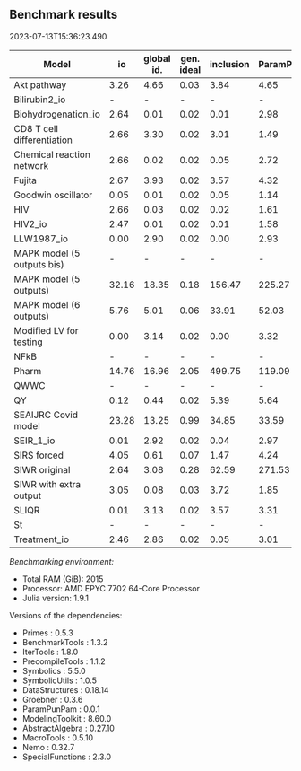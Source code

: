 ## Benchmark results

2023-07-13T15:36:23.490


|Model|io|global id.|gen. ideal|inclusion|ParamPunPam.jl|total|
|-----|---|---|---|---|---|---|
|Akt pathway|3.26|4.66|0.03|3.84|4.65|16.66|
|Bilirubin2_io| - | - | - | - | - | - |
|Biohydrogenation_io|2.64|0.01|0.02|0.01|2.98|5.85|
|CD8 T cell differentiation|2.66|3.30|0.02|3.01|1.49|10.60|
|Chemical reaction network|2.66|0.02|0.02|0.05|2.72|5.93|
|Fujita|2.67|3.93|0.02|3.57|4.32|14.68|
|Goodwin oscillator|0.05|0.01|0.02|0.05|1.14|1.44|
|HIV|2.66|0.03|0.02|0.02|1.61|7.77|
|HIV2_io|2.47|0.01|0.02|0.01|1.58|7.61|
|LLW1987_io|0.00|2.90|0.02|0.00|2.93|6.02|
|MAPK model (5 outputs bis)| - | - | - | - | - | - |
|MAPK model (5 outputs)|32.16|18.35|0.18|156.47|225.27|433.32|
|MAPK model (6 outputs)|5.76|5.01|0.06|33.91|52.03|97.56|
|Modified LV for testing|0.00|3.14|0.02|0.00|3.32|6.69|
|NFkB| - | - | - | - | - | - |
|Pharm|14.76|16.96|2.05|499.75|119.09|655.68|
|QWWC| - | - | - | - | - | - |
|QY|0.12|0.44|0.02|5.39|5.64|12.09|
|SEAIJRC Covid model|23.28|13.25|0.99|34.85|33.59|108.83|
|SEIR_1_io|0.01|2.92|0.02|0.04|2.97|6.15|
|SIRS forced|4.05|0.61|0.07|1.47|4.24|10.69|
|SIWR original|2.64|3.08|0.28|62.59|271.53|341.05|
|SIWR with extra output|3.05|0.08|0.03|3.72|1.85|9.21|
|SLIQR|0.01|3.13|0.02|3.57|3.31|10.28|
|St| - | - | - | - | - | - |
|Treatment_io|2.46|2.86|0.02|0.05|3.01|8.54|

*Benchmarking environment:*

* Total RAM (GiB): 2015
* Processor: AMD EPYC 7702 64-Core Processor                
* Julia version: 1.9.1

Versions of the dependencies:

* Primes : 0.5.3
* BenchmarkTools : 1.3.2
* IterTools : 1.8.0
* PrecompileTools : 1.1.2
* Symbolics : 5.5.0
* SymbolicUtils : 1.0.5
* DataStructures : 0.18.14
* Groebner : 0.3.6
* ParamPunPam : 0.0.1
* ModelingToolkit : 8.60.0
* AbstractAlgebra : 0.27.10
* MacroTools : 0.5.10
* Nemo : 0.32.7
* SpecialFunctions : 2.3.0
